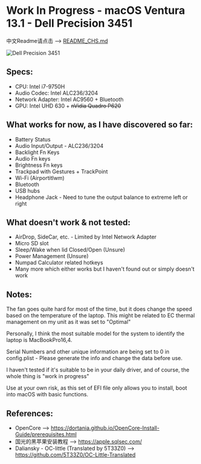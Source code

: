 # __Work In Progress__ - macOS Ventura 13.1 - Dell Precision 3451

中文Readme请点击 --> [README_CHS.md](https://github.com/SEBFay/Dell-Precision-3541-Hackintosh-OpenCore/blob/main/README_CHS.md)

![Dell Precision 3451](https://www.bhphotovideo.com/images/images1500x1500/dell_sbr57_precision_3541_i7_9850h_16gb_1538045.jpg)

## Specs:

- CPU: Intel i7-9750H
- Audio Codec: Intel ALC236/3204
- Network Adapter: Intel AC9560 + Bluetooth
- GPU: Intel UHD 630 + ~~nVidia Quadro P620~~

## What works for now, as I have discovered so far:

- Battery Status
- Audio Input/Output - ALC236/3204
- Backlight Fn Keys
- Audio Fn keys
- Brightness Fn keys
- Trackpad with Gestures + TrackPoint
- Wi-Fi (Airportitlwm)
- Bluetooth
- USB hubs
- Headphone Jack - Need to tune the output balance to extreme left or right

## What doesn't work & not tested:

- AirDrop, SideCar, etc. - Limited by Intel Network Adapter
- Micro SD slot
- Sleep/Wake when lid Closed/Open (Unsure)
- Power Management (Unsure)
- Numpad Calculator related hotkeys
- Many more which either works but I haven't found out or simply doesn't work

## Notes:

The fan goes quite hard for most of the time, but it does change the speed based on the temperature of the laptop. This might be related to EC thermal management on my unit as it was set to "Optimal"

Personally, I think the most suitable model for the system to identify the laptop is MacBookPro16,4.

Serial Numbers and other unique information are being set to 0 in config.plist - Please generate the info and change the data before use.

I haven't tested if it's suitable to be in your daily driver, and of course, the whole thing is "work in progress"

Use at your own risk, as this set of EFI file only allows you to install, boot into macOS with basic functions. 

## References:

- OpenCore --> https://dortania.github.io/OpenCore-Install-Guide/prerequisites.html
- 国光的黑苹果安装教程 --> https://apple.sqlsec.com/
- Daliansky - OC-little (Translated by 5T33Z0) --> https://github.com/5T33Z0/OC-Little-Translated